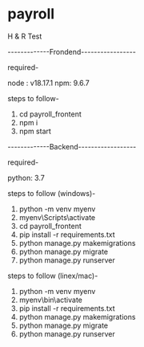 # payroll
H &amp; R Test

-------------Frondend-----------------

required-

node : v18.17.1
npm: 9.6.7

steps to follow-

1) cd payroll_frontent
2) npm i
3) npm start

-------------Backend------------------

required-

python: 3.7

steps to follow (windows)-

1) python -m venv myenv
2) myenv\Scripts\activate
3) cd payroll_frontent
4) pip install -r requirements.txt
5) python manage.py makemigrations
6) python manage.py migrate
7) python manage.py runserver

steps to follow (linex/mac)-

1) python -m venv myenv
2) myenv\bin\activate
3) pip install -r requirements.txt
4) python manage.py makemigrations
5) python manage.py migrate
6) python manage.py runserver
